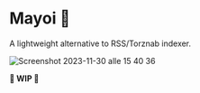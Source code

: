 # Mayoi 🐌

A lightweight alternative to RSS/Torznab indexer.

![Screenshot 2023-11-30 alle 15 40 36](https://github.com/marcopeocchi/mayoi/assets/35533749/e3934d8b-107b-46d6-9c91-b5d599123804)

**🚧 WIP 🚧**
